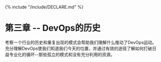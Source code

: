 {% include "/include/DECLARE.md" %}

# 第三章 -- DevOps的历史

考察一个行业的历史和重复出现的模式会帮助我们理解什么推动了DevOps运动。充分理解DevOps使我们知道我们今天的位置，并通过有效的途径了解如何打破日益专业化的循环--那些孤立的模式和没有充分利用的资源。
